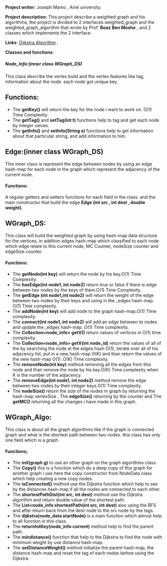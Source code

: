 **Project writer:** Joseph Mamo , Ariel university.

**Project description:** This project describe a weighted graph and his algorithms, the project is divided to 2 interfaces weighted_graph and the weighted_graph_algorithm that wrote by Prof' **Boaz Ben Moshe** , and 2 classes which implements the 2 interface.

**Links**: [Dijkstra Algorithm](https://www.youtube.com/watch?v=pVfj6mxhdMw) ,

**Classes and functions**:

##### Node_Info:(inner class WGraph_DS)
This class describe the vertex build and the vertex features like
tag, information about the node. each node got unique key. 

## Functions:
* The **getKey()** will return the key for the node i want  to work on. O(1) Time Complexity.
*  The **getTag()** and **setTag(int t)** functions help to tag and get each node by integer values.
* The **getInfo()** and **setInfo(String s)** functions help to get information about that particular string, and add information to him.

## Edge:(inner class WGraph_DS)
  This inner class is represent the edge between nodes by using an edge hash-map for each node in the graph which represent the adjacency of the current node.    

#### Functions:

A regular getters and setters functions for each field in the class.
and the main constructur that build the edge **Edge (int src , int dest , double weight)**.

    
## WGraph_DS:
This class will build the weighted graph by using hash-map data structure for the vertices, in addition edges hash-map which classified to each node which edge relate to this  current node, MC Counter, nodeSize counter and edgeSize counter. 

#### Functions:

* The  **getNode(int key)** will return the node by his key.O(1) Time Complexity.
* The **hasEdge(int node1, int node2)** return true or false if there is edge between two nodes by the keys of them.O(1) Time Complexity.
* The **getEdge (int node1,int node2)** will return the weight of the edge between two nodes by their keys and using in the _edges hash-map. O(1) Time complexity. 
* The **addNode(int key)** will add node to the graph hash-map.O(1) Time complexity.
* The **connect(int node1, int node2)** will add an edge between to nodes and update the _edges hash-map. O(1) Time complexity.
* The **Collection<node_info> getV()** return values of vertices in O(1) time complexity.
* The **Collection<node_info> getV(int node_id)** return the values of all of the by searching the node at the edges hash O(1), iterate over all of his adjacency list, put in a new hash-map O(K) and than return the values of the new hash-map O(1) .O(K) Time complexity.
* The **removeNode(int key)**  method removing all the edges from this node and than remove the node by his key.O(K) Time complexity when K is the number of the adjacency.
* The **removeEdge(int node1, int node2)** method remove the edge between two nodes by their integer keys.O(1) Time complexity
* The **nodeSize()** return the size of the nodes in graph by returning the hash-map vertexSize , The **edgeSize()** returning by the counter and The **getMC()** returning all the changes i have made in this graph.

## WGraph_Algo:
This class is about all the graph algorithms like if the graph is connected graph and what is the shortest path between two nodes. this class has only one field which is a graph.

#### Functions; 
* The **init(graph g)** to use an other graph on the graph algorithms class.
* The **Copy()** this is a function which do a deep copy of this graph for another graph i use here the copy constructor from NodeData class which help creating a new copy nodes.
* The **isConnected()**  method use the Dijkstra function which help to see by the distances hash-map if all the nodes are connected to each other.
* The **shortestPathDist(int src, int dest)** method use the Dijkstra algorithm and return double value of the shortest path.
* The **List<node_info shortestPath(int src, int dest)** also using the BFS and after return back from the dest node to the src node by the tags.
* The **dijkstra(node_data startNode)** is a main function which almost help to all function in this class.
* The **returnIntKey(node_info current)**  method help to find the parent path.
* The **mindistance()** function that help to the Dijkstra to find the node with minimum weight by use distance hash-map.
* The **setDistanceWeight()** method initialize the parent hash-map, the distance hash-map and reset the tag of each nodes before using the Dijkstra.